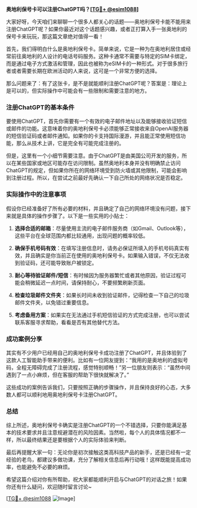 **奥地利保号卡可以注册ChatGPT吗？[[TG💪+ @esim1088](https://t.me/s/esim1088)]**

大家好呀，今天咱们来聊聊一个很多人都关心的话题——奥地利保号卡能不能用来注册ChatGPT呢？如果你最近对这个话题感兴趣，或者正打算入手一张奥地利的保号卡来玩玩，那这篇文章绝对值得一看！

首先，我们得明白什么是奥地利保号卡。简单来说，它是一种为在奥地利居住或经常前往奥地利的人设计的电话号码服务。这种卡通常不需要与特定的SIM卡绑定，而是通过电子方式激活和管理，因此也被称为eSIM卡的一种形式。对于很多旅行者或者需要长期在欧洲活动的人来说，这可是一个非常方便的选择。

那么问题来了：有了这张卡，是不是就能顺利注册ChatGPT呢？答案是：理论上是可以的，但实际操作中可能会有一些限制和需要注意的地方。

### 注册ChatGPT的基本条件

要使用ChatGPT，首先你需要有一个有效的电子邮件地址以及能够接收验证短信或邮件的功能。这意味着你的奥地利保号卡必须能够正常接收来自OpenAI服务器的短信验证码或者邮件通知。如果你的卡支持国际漫游，并且能正常使用短信功能，那么从技术上讲，它是完全有可能完成注册的。

但是，这里有一个小细节需要注意。由于ChatGPT是由美国公司开发的服务，所以在某些国家或地区可能存在访问限制。虽然奥地利本身并没有明确禁止访问ChatGPT的规定，但如果你所在的网络环境受到防火墙或其他限制，可能会影响到注册过程。所以，在尝试之前最好先确认一下自己所处的网络状况是否稳定。

### 实际操作中的注意事项

假设你已经准备好了所有必要的材料，并且确定了自己的网络环境没有问题，接下来就是具体的操作步骤了。以下是一些实用的小贴士：

1. **选择合适的邮箱**：尽量使用主流的电子邮件服务商（如Gmail、Outlook等），这些平台在全球范围内都比较通用，出现问题的概率较低。
   
2. **确保手机号码有效**：在填写注册信息时，请务必保证所填入的手机号码真实有效，并且确实是你当前正在使用的奥地利保号卡。如果输入错误，不仅无法收到验证码，还可能导致账户被锁定。

3. **耐心等待验证邮件/短信**：有时候因为服务器繁忙或者其他原因，验证过程可能会稍微延迟一点时间，请保持耐心，不要频繁刷新页面。

4. **检查垃圾邮件文件夹**：如果长时间未收到验证邮件，记得检查一下自己的垃圾邮件文件夹，以免错过重要信息。

5. **考虑备用方案**：如果实在无法通过手机短信验证的方式完成注册，也可以尝试联系客服寻求帮助，看看是否有其他替代方法。

### 成功案例分享

其实有不少用户已经用自己的奥地利保号卡成功注册了ChatGPT，并且体验到了这款人工智能助手带来的便利。比如有一位网友提到：“我用的是奥地利的虚拟号码，全程无障碍完成了注册流程，感觉特别顺畅！”另一位朋友则表示：“虽然中间遇到了一点小麻烦，但在客服的帮助下很快就解决了。”

这些成功的案例告诉我们，只要按照正确的步骤操作，并且保持良好的心态，大多数人都可以顺利地用奥地利保号卡注册ChatGPT。

### 总结

综上所述，奥地利保号卡确实是注册ChatGPT的一个不错选择，只要你能满足基本的技术要求并且注意规避潜在的风险因素。当然啦，每个人的具体情况都不一样，所以最终结果还是要根据个人的实际体验来判断。

最后再提醒大家一句：无论你是初次接触这类高科技产品的新手，还是已经有一定经验的老鸟，都建议多做功课，充分了解相关信息后再行动哦！这样既能提高成功率，也能避免不必要的麻烦。

希望这篇介绍对你有所帮助，祝大家都能顺利开启与ChatGPT的对话之旅！如果你还有什么疑问，欢迎随时留言讨论~

[[TG💪+ @esim1088](https://t.me/s/esim1088) ![Image](https://i.postimg.cc/4NQfJmqS/Snipaste-2025-05-13-00-14-12.png)]